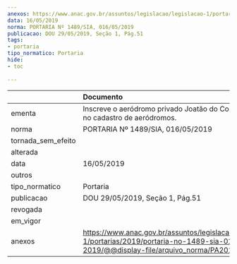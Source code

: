 ```yaml
---
anexos: https://www.anac.gov.br/assuntos/legislacao/legislacao-1/portarias/2019/portaria-no-1489-sia-016-05-2019/@@display-file/arquivo_norma/PA2019-1489.pdf
data: 16/05/2019
norma: PORTARIA Nº 1489/SIA, 016/05/2019
publicacao: DOU 29/05/2019, Seção 1, Pág.51
tags:
- portaria
tipo_normatico: Portaria
hide: 
- toc 
 
---
```


|                    | Documento                                                                                                                                             |
|:-------------------|:------------------------------------------------------------------------------------------------------------------------------------------------------|
| ementa             | Inscreve o aeródromo privado Joatão do Colorado (MT) no cadastro de aeródromos.                                                                       |
| norma              | PORTARIA Nº 1489/SIA, 016/05/2019                                                                                                                     |
| tornada_sem_efeito |                                                                                                                                                       |
| alterada           |                                                                                                                                                       |
| data               | 16/05/2019                                                                                                                                            |
| outros             |                                                                                                                                                       |
| tipo_normatico     | Portaria                                                                                                                                              |
| publicacao         | DOU 29/05/2019, Seção 1, Pág.51                                                                                                                       |
| revogada           |                                                                                                                                                       |
| em_vigor           |                                                                                                                                                       |
| anexos             | https://www.anac.gov.br/assuntos/legislacao/legislacao-1/portarias/2019/portaria-no-1489-sia-016-05-2019/@@display-file/arquivo_norma/PA2019-1489.pdf |